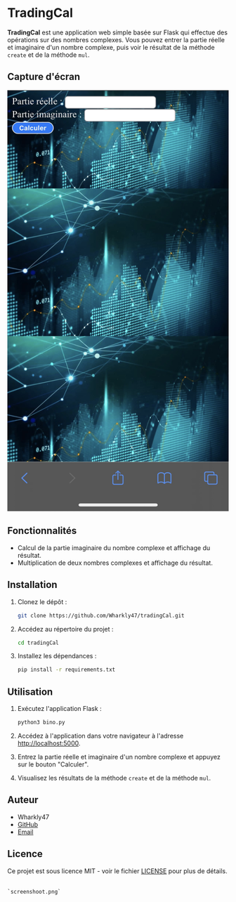 # TradingCal

**TradingCal** est une application web simple basée sur Flask qui effectue des opérations sur des nombres complexes. Vous pouvez entrer la partie réelle et imaginaire d'un nombre complexe, puis voir le résultat de la méthode `create` et de la méthode `mul`.

## Capture d'écran

![Capture d'écran de TradingCal](screenshot.png)

## Fonctionnalités

- Calcul de la partie imaginaire du nombre complexe et affichage du résultat.
- Multiplication de deux nombres complexes et affichage du résultat.

## Installation

1. Clonez le dépôt :
   ```bash
   git clone https://github.com/Wharkly47/tradingCal.git
   ```

2. Accédez au répertoire du projet :
   ```bash
   cd tradingCal
   ```

3. Installez les dépendances :
   ```bash
   pip install -r requirements.txt
   ```

## Utilisation

1. Exécutez l'application Flask :
   ```bash
   python3 bino.py
   ```

2. Accédez à l'application dans votre navigateur à l'adresse [http://localhost:5000](http://localhost:5000).

3. Entrez la partie réelle et imaginaire d'un nombre complexe et appuyez sur le bouton "Calculer".

4. Visualisez les résultats de la méthode `create` et de la méthode `mul`.

## Auteur

- Wharkly47
- [GitHub](https://github.com/Wharkly47)
- [Email](mailto:wharklya@gmail.com)

## Licence

Ce projet est sous licence MIT - voir le fichier [LICENSE](LICENSE) pour plus de détails.
```

`screenshoot.png`